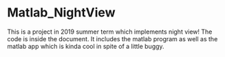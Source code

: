 # Matlab_NightView
This is a project in 2019 summer term which implements night view! 
The code is inside the document. It includes the matlab program as well as the matlab app which is kinda cool in spite of a little buggy. 

